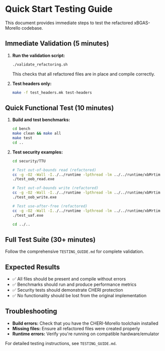 # Quick Start Testing Guide

This document provides immediate steps to test the refactored xBGAS-Morello codebase.

## Immediate Validation (5 minutes)

1. **Run the validation script:**
   ```bash
   ./validate_refactoring.sh
   ```
   This checks that all refactored files are in place and compile correctly.

2. **Test headers only:**
   ```bash
   make -f test_headers.mk test-headers
   ```

## Quick Functional Test (10 minutes)

1. **Build and test benchmarks:**
   ```bash
   cd bench
   make clean && make all
   make test
   cd ..
   ```

2. **Test security examples:**
   ```bash
   cd security/TTU
   
   # Test out-of-bounds read (refactored)
   cc -g -O2 -Wall -I../../runtime -lpthread -lm ../../runtime/xbMrtime_api_asm.s -o test_oob_read.exe ttu_s4_oob_read_refactored.c
   ./test_oob_read.exe
   
   # Test out-of-bounds write (refactored)  
   cc -g -O2 -Wall -I../../runtime -lpthread -lm ../../runtime/xbMrtime_api_asm.s -o test_oob_write.exe ttu_s5_oob_write_refactored.c
   ./test_oob_write.exe
   
   # Test use-after-free (refactored)
   cc -g -O2 -Wall -I../../runtime -lpthread -lm ../../runtime/xbMrtime_api_asm.s -o test_uaf.exe ttu_t5_use_after_free_refactored.c
   ./test_uaf.exe
   
   cd ../..
   ```

## Full Test Suite (30+ minutes)

Follow the comprehensive `TESTING_GUIDE.md` for complete validation.

## Expected Results

- ✅ All files should be present and compile without errors
- ✅ Benchmarks should run and produce performance metrics
- ✅ Security tests should demonstrate CHERI protection
- ✅ No functionality should be lost from the original implementation

## Troubleshooting

- **Build errors:** Check that you have the CHERI-Morello toolchain installed
- **Missing files:** Ensure all refactored files were created properly
- **Runtime errors:** Verify you're running on compatible hardware/emulator

For detailed testing instructions, see `TESTING_GUIDE.md`.
